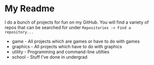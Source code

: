 # My Readme
I do a bunch of projects for fun on my GitHub. You will find a variety of repos that can be searched for under `Repositories -> Find a repository...`
* game - All projects which are games or have to do with games
* graphics - All projects which have to do with graphics
* utility - Programming and command-line utilties
* school - Stuff I've done in undergrad

